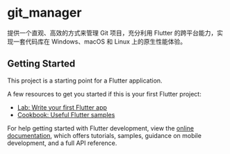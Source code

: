 # git_manager

提供一个直观、高效的方式来管理 Git 项目，充分利用 Flutter 的跨平台能力，实现一套代码库在 Windows、macOS 和 Linux 上的原生性能体验。

## Getting Started

This project is a starting point for a Flutter application.

A few resources to get you started if this is your first Flutter project:

- [Lab: Write your first Flutter app](https://docs.flutter.dev/get-started/codelab)
- [Cookbook: Useful Flutter samples](https://docs.flutter.dev/cookbook)

For help getting started with Flutter development, view the
[online documentation](https://docs.flutter.dev/), which offers tutorials,
samples, guidance on mobile development, and a full API reference.
